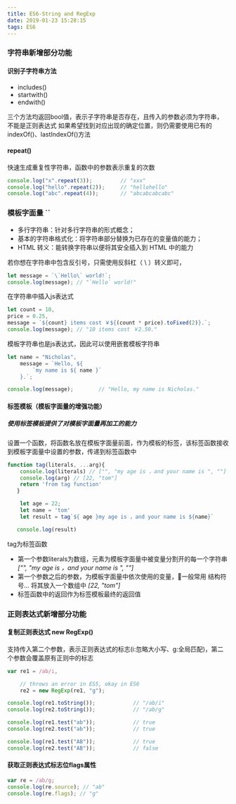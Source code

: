 ```yaml
---
title: ES6-String and RegExp
date: 2019-01-23 15:28:15
tags: ES6
---
```

### 字符串新增部分功能
#### 识别子字符串方法
- includes()
- startwith()
- endwith()

三个方法均返回bool值，表示子字符串是否存在，且传入的参数必须为字符串，不能是正则表达式
如果希望找到对应出现的确定位置，则仍需要使用已有的indexOf()、lastIndexOf()方法

#### repeat()
快速生成重复性字符串，函数中的参数表示重复的次数
```js
console.log("x".repeat(3));         // "xxx"
console.log("hello".repeat(2));     // "hellohello"
console.log("abc".repeat(4));       // "abcabcabcabc"
```
### 模板字面量 \`\`
- 多行字符串：针对多行字符串的形式概念；
- 基本的字符串格式化：将字符串部分替换为已存在的变量值的能力；
- HTML 转义：能转换字符串以便将其安全插入到 HTML 中的能力

若你想在字符串中包含反引号，只需使用反斜杠（ \ ）转义即可，
```js
let message = `\`Hello\` world!`;
console.log(message); // "`Hello` world!"
```
在字符串中插入js表达式
```js
let count = 10,
price = 0.25,
message = `${count} items cost ￥${(count * price).toFixed(2)}.`;
console.log(message); // "10 items cost ￥2.50."
```
模板字符串也是js表达式，因此可以使用嵌套模板字符串
```js
let name = "Nicholas",
    message = `Hello, ${
        `my name is ${ name }`
    }.`;

console.log(message);        // "Hello, my name is Nicholas."
```
#### 标签模板（模板字面量的增强功能）
##### 使用标签模板提供了对模板字面量再加工的能力
设置一个函数，将函数名放在模板字面量前面，作为模板的标签，该标签函数接收到模板字面量中设置的参数，传递到标签函数中
```js
function tag(literals, ...arg){
    console.log(literals) // ["", "my age is ，and your name is ", ""]
    console.log(arg) // [22, "tom"]
    return 'from tag function'
   }

    let age = 22;
    let name = 'tom'
    let result = tag`${ age }my age is ，and your name is ${name}`

   console.log(result)
```
tag为标签函数
- 第一个参数literals为数组，元素为模板字面量中被变量分割开的每一个字符串 *["", "my age is ，and your name is ", ""]*
- 第一个参数之后的参数，为模板字面量中依次使用的变量，一般常用 结构符号... 将其放入一个数组中 *[22, "tom"]*
- 标签函数中的返回作为标签模板最终的返回值

### 正则表达式新增部分功能
#### 复制正则表达式 new RegExp()
支持传入第二个参数，表示正则表达式的标志(i:忽略大小写、g:全局匹配)，第二个参数会覆盖原有正则中的标志
```js
var re1 = /ab/i,

    // throws an error in ES5, okay in ES6
    re2 = new RegExp(re1, "g");

console.log(re1.toString());            // "/ab/i"
console.log(re2.toString());            // "/ab/g"

console.log(re1.test("ab"));            // true
console.log(re2.test("ab"));            // true

console.log(re1.test("AB"));            // true
console.log(re2.test("AB"));            // false
```
#### 获取正则表达式标志位flags属性
```js
var re = /ab/g;
console.log(re.source); // "ab"
console.log(re.flags); // "g"
```
